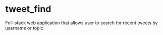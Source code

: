 # tweet_find
Full-stack web application that allows user to search for recent tweets by username or topic
